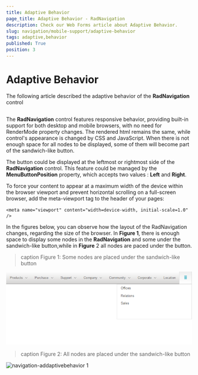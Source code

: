```yaml
---
title: Adaptive Behavior
page_title: Adaptive Behavior - RadNavigation
description: Check our Web Forms article about Adaptive Behavior.
slug: navigation/mobile-support/adaptive-behavior
tags: adaptive,behavior
published: True
position: 3
---
```


# Adaptive Behavior

The following article described the adaptive behavior of the **RadNavigation** control

## 

The **RadNavigation** control features responsive behavior, providing built-in support for both desktop and mobile browsers, with no need for RenderMode property changes. The rendered html remains the same, while control's appearance is changed by CSS and JavaScript. When there is not enough space for all nodes to be displayed, some of them will become part of the sandwich-like button.

The button could be displayed at the leftmost or rightmost side of the **RadNavigation** control. This feature could be managed by the **MenuButtonPosition** property, which accepts two values : **Left** and **Right**.

To force your content to appear at a maximum width of the device within the browser viewport and prevent horizontal scrolling on a full-screen browser, add the meta-viewport tag to the header of your pages:

````ASPNET
<meta name="viewport" content="width=device-width, initial-scale=1.0" />
````

In the figures below, you can observe how the layout of the RadNavigation changes, regarding the size of the browser. In **Figure 1**, there is enough space to display some nodes in the **RadNavigation** and some under the sandwich-like button,while in **Figure** 2 all nodes are paced under the button.
>caption Figure 1: Some nodes are placed under the sandwich-like button

![navigation-addaptivebehavior](images/navigation-addaptivebehavior.png)
>caption Figure 2: All nodes are placed under the sandwich-like button

![navigation-addaptivebehavior 1](images/navigation-addaptivebehavior1.png)
